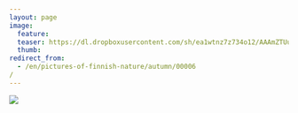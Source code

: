 ```yaml
---
layout: page
image:
  feature:
  teaser: https://dl.dropboxusercontent.com/sh/ea1wtnz7z734o12/AAAmZTUuNrihAN4J6T24xZG6a/luontokuvat/syksy/IMG_0637-245px.jpg
  thumb:
redirect_from:
  - /en/pictures-of-finnish-nature/autumn/00006/
---
```


[![](https://dl.dropboxusercontent.com/sh/ea1wtnz7z734o12/AAAHSPc8s0XmqQSp-EqTR2wma/luontokuvat/syksy/IMG_0637-800px.jpg)](https://dl.dropboxusercontent.com/sh/ea1wtnz7z734o12/AACN5WDJL-MLjBkj-Fco12Vua/luontokuvat/syksy/IMG_0637.jpg)
